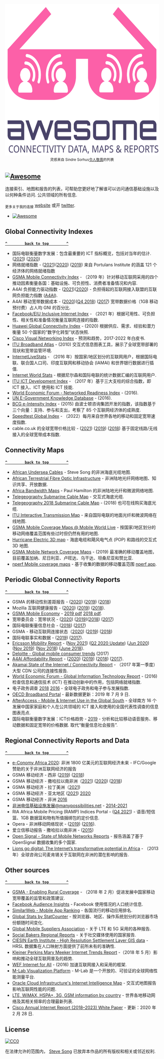 <div class="github-widget" data-repo="stevesong/awesome-connectivity-info"></div>
<script async src="https://pagead2.googlesyndication.com/pagead/js/adsbygoogle.js"></script><ins class="adsbygoogle" style="display:block" data-ad-client="ca-pub-6890694312814945" data-ad-slot="5473692530" data-ad-format="auto"  data-full-width-responsive="true"></ins><script>(adsbygoogle = window.adsbygoogle || []).push({});</script>
<div align="center">
  <img width="605" height="495" src="https://raw.githubusercontent.com/stevesong/awesome-connectivity-info/master/images/awesome-connectivity-logo.svg?sanitize=true" alt="Awesome Connectivity Logo">
  <br>
  <sup>灵感来自 Sindre Sorhus<a href="https://awesome.re">令人敬畏</a>的列表</sup>
  <br>
</div>

## [![Awesome](https://awesome.re/badge-flat.svg)](https://awesome.re)

连接索引、地图和报告的列表，可帮助您更好地了解谁可以访问通信基础设施以及以何种条件访问. 公共领域的所有信息.

<sub>更多关于我的连接</sub> [website](https://manypossibilities.net) 或开 [twitter](https://twitter.com/stevesong).</sub>


- [![Awesome](https://awesome.re)](#awesomehttpsawesomerebadge-flatsvghttpsawesomere)

<!-- BEGIN RESOURCE LIST -->

## Global Connectivity Indexes 

**[`^        back to top        ^`](#)**

 - 国际电联衡量数字发展：包含最重要的 ICT 指标概览，包括对当年的估计.  ([2021](https://www.itu.int/en/ITU-D/Statistics/Documents/facts/FactsFigures2021.pdf)) ([2020](https://www.itu.int/en/ITU-D/Statistics/Documents/facts/FactsFigures2020.pdf)) 
- 网络就绪指数 - ([2021](https://networkreadinessindex.org/wp-content/uploads/reports/nri_2021.pdf))([2020](https://networkreadinessindex.org/wp-content/uploads/2020/11/NRI-2020-V8_28-11-2020.pdf)) ([2019](https://networkreadinessindex.org/2019/wp-content/uploads/2020/03/The-Network-Readiness-Index-2019-New-version-March-2020-2.pdf)) 来自 Portulans Institute 的涵盖 121 个经济体的网络就绪指数
- [GSMA Mobile Connectivity Index](https://www.mobileconnectivityindex.com/) - （2019 年）针对移动互联网采用的四个推动因素衡量各国：基础设施、可负担性、消费者准备情况和内容.
- A4AI 负担能力驱动指数 - ([2021](https://a4ai.org/affordability-report/data/?_year=2021&indicator=INDEX))([2020](https://a4ai.org/affordability-report/data/?_year=2020&indicator=INDEX)) - 负担得起的互联网接入联盟的互联网负担能力指数 ([A4AI](https://a4ai.org)).
- A4AI 移动宽带数据成本 - ([2020](https://a4ai.org/extra/baskets/A4AI/2020/mobile_broadband_pricing_gni))([Q4 2018](https://a4ai.org/extra/mobile_broadband_pricing_usd-2018Q4)) ([2017](https://a4ai.org/mobile-broadband-pricing-data/)) 宽带数据价格（1GB 移动预付费）占人均 GNI 的百分比.
- [Facebook/EIU Inclusive Internet Index](https://theinclusiveinternet.eiu.com/) - （2021 年）根据可用性、可负担性、相关性和准备情况衡量互联网连接的指数.
- [Huawei Global Connectivity Index](https://www.huawei.com/minisite/gci/en/) - (2020) 根据供应、需求、经验和潜力衡量 50 个国家的“数字化转型”状态快照.
- [Cisco Visual Networking Index](https://www.cisco.com/c/en/us/solutions/service-provider/visual-networking-index-vni/index.html) - 预测和趋势，2017-2022 年白皮书.
- [ITU Broadband Atlas](https://www.itu.int/ITU-D/treg/atlas/broadbandatlas.asp) - (2010) 交互式信息图表工具，展示了全球宽带部署的现状和宽带监管环境.
- [InternetLiveStats](http://www.internetlivestats.com/internet-users-by-country/) - （2016 年）按国家/地区划分的互联网用户，根据国际电联、联合国人口司、印度互联网和移动协会 (IAMAI) 和世界银行数据进行插值.
- [Internet World Stats](https://www.internetworldstats.com/) - 根据尼尔森和国际电联的统计数据汇编的互联网用户.
- [ITU ICT Development Index](http://www.itu.int/net4/ITU-D/idi/) - （2017 年）基于三大支柱的综合指数，即 ICT 接入、ICT 使用和 ICT 技能.
- [World Economic Forum - Networked Readiness Index](http://reports.weforum.org/global-information-technology-report-2016/networked-readiness-index/) - (2016).
- [UN E-Government Knowledge Database](https://publicadministration.un.org/egovkb/en-us/Data-Center) - (2016).
- [BCG e-Intensity Index](https://www.bcg.com/publications/interactives/bcg-e-intensity-index.aspx) - (2015) 由波士顿咨询集团开发的指数，该指数基于三个向量：支持、参与和支出，考察了 85 个互联网经济体的成熟度.
- [Speedtest Global Index](http://www.speedtest.net/global-index) - （2022）每月来自世界各地的移动和固定宽带速度指数.
- cable.co.uk 的全球宽带价格比较 - ([2021](https://www.cable.co.uk/mobiles/worldwide-data-pricing/)) ([2019](https://www.cable.co.uk/broadband/speed/worldwide-speed-league/)) ([2018](https://www.cable.co.uk/broadband/pricing/worldwide-comparison/)) 基于固定线路/无线接入的全球宽带成本指数.

## Connectivity Maps

**[`^        back to top        ^`](#)**

- [African Undersea Cables](https://manypossibilities.net/african-undersea-cables/) - Steve Song 的非洲海底光缆地图.
- [African Terrestrial Fibre Optic Infrastructure](https://afterfibre.nsrc.org/) - 非洲陆地光纤网络地图、知识共享、开放数据.
- [Africa Bandwidth Maps](http://www.africabandwidthmaps.com/) - Paul Hamilton 的非洲陆地光纤和微波网络地图.
- [Telegeography Submarine Cable Map](https://www.submarinecablemap.com/) - 交互式海底光缆.
- [Telegeography 2018 Submarine Cable Map](http://submarine-cable-map-2018.telegeography.com/) - (2018) 也可在线购买海底光缆.
- [ITU Interactive Transmission Map](http://www.itu.int/itu-d/tnd-map-public/) - 来自国际电联的地面光纤和微波网络在线地图.
- [GSMA Mobile Coverage Maps @ Mobile World Live](http://maps.mobileworldlive.com/) - 按国家/地区划分的移动网络覆盖范围有些过时但仍然有用的地图.
- [Hurricane Electric 3D map](http://he.net/3d-map/) - 海底电缆和飓风电气点 (POP) 和路线的交互式 3D 地图.
- [GSMA Mobile Network Coverage Maps](https://www.mobilecoveragemaps.com) - (2019) 最准确的移动覆盖地图，目前覆盖加纳、尼日利亚、卢旺达、乌干达、坦桑尼亚和赞比亚.
- [nperf Mobile coverage maps](https://www.nperf.com/en/map) - 基于收集的数据的移动覆盖范围 [nperf app](https://www.nperf.com/en/nperf-applications/).

## Periodic Global Connectivity Reports

**[`^        back to top        ^`](#)**

- GSMA 的移动性别差距报告 - ([2020](https://www.gsma.com/mobilefordevelopment/wp-content/uploads/2020/02/GSMA-The-Mobile-Gender-Gap-Report-2020.pdf)) ([2019](https://www.gsma.com/mobilefordevelopment/wp-content/uploads/2019/03/GSMA-Connected-Women-The-Mobile-Gender-Gap-Report-2019.pdf)) ([2018](https://www.gsma.com/mobilefordevelopment/wp-content/uploads/2018/04/GSMA_The_Mobile_Gender_Gap_Report_2018_32pp_WEBv7.pdf))
- Mozilla 互联网健康报告 - ([2020](https://2020.internethealthreport.org/)) ([2019](https://internethealthreport.org/2019/)) ([2018](https://internethealthreport.org/2018/)).
- [GSMA Mobile Economy](https://www.gsma.com/mobileeconomy/) - [2019 pdf](https://manypossibilities.net/report-archives/GSMA_The_Mobile_Economy_2019.pdf) [2018 pdf](https://manypossibilities.net/report-archives/GSMA_The_Mobile_Economy_2018.pdf).
- 宽带委员会：宽带状况 - ([2020](https://www.itu.int/dms_pub/itu-s/opb/pol/S-POL-BROADBAND.21-2020-PDF-E.pdf)) ([2019](https://www.broadbandcommission.org/Documents/StateofBroadband19.pdf))([2018](https://www.broadbandcommission.org/publications/Pages/SOB-2018.aspx))  ([2017](http://www.broadbandcommission.org/publications/Pages/SOB-2017.aspx))
- 国际电联衡量信息社会 - ([2018](https://www.itu.int/en/ITU-D/Statistics/Documents/events/wtis2018/MISR-2018-Vol-1-E.PDF))  ([2017](https://www.itu.int/en/ITU-D/Statistics/Pages/publications/mis2017.aspx))
- GSMA - 移动互联网连接状态（[2020](https://www.gsma.com/r/wp-content/uploads/2020/09/GSMA-State-of-Mobile-Internet-Connectivity-Report-2020.pdf)) ([2019](https://www.gsma.com/mobilefordevelopment/wp-content/uploads/2019/07/GSMA-State-of-Mobile-Internet-Connectivity-Report-2019.pdf)) ([2018](https://www.gsma.com/mobilefordevelopment/wp-content/uploads/2018/09/State-of-Mobile-Internet-Connectivity-2018.pdf))
- 国际电联事实和数据 - ([2019](https://www.itu.int/en/ITU-D/Statistics/Documents/facts/FactsFigures2019.pdf)) ([2017](https://www.itu.int/en/ITU-D/Statistics/Documents/facts/ICTFactsFigures2017.pdf)).
- [Ericsson Mobility Report](https://www.ericsson.com/en/mobility-report) - ([Nov 2021](https://www.ericsson.com/assets/local/reports-papers/mobility-report/documents/2021/ericsson-mobility-report-november-2021.pdf)) ([Q2 2020 Update](https://www.ericsson.com/4a4e5d/assets/local/mobility-report/documents/2020/emr-q2-update-03092020.pdf)) ([Jun 2020](https://www.ericsson.com/49c840/assets/local/mobility-report/documents/2020/june2020-ericsson-mobility-report.pdf)) ([Nov 2019](https://www.ericsson.com/en/mobility-report/reports/november-2019)) ([Nov 2018](https://www.ericsson.com/assets/local/mobility-report/documents/2018/ericsson-mobility-report-november-2018.pdf)) ([June 2018](https://www.ericsson.com/assets/local/mobility-report/documents/2018/ericsson-mobility-report-june-2018.pdf)).
- [Deloitte - Global mobile consumer trends](https://www2.deloitte.com/global/en/pages/technology-media-and-telecommunications/articles/gx-global-mobile-consumer-trends.html) (2017)
- [A4AI Affordability Report](http://a4ai.org/affordability-report/report/) - ([2020](https://a4ai.org/affordability-report/report/2020/)) ([2019](https://a4ai.org/affordability-report/report/2019/)) ([2018](http://1e8q3q16vyc81g8l3h3md6q5f5e-wpengine.netdna-ssl.com/wp-content/uploads/2018/10/A4AI-2018-Affordability-Report.pdf)) ([2017](http://a4ai.org/affordability-report/report/2017)).
- [Akamai State of the Internet / Connectivity Report](https://www.akamai.com/uk/en/multimedia/documents/state-of-the-internet/q1-2017-state-of-the-internet-connectivity-report.pdf) - （2017 年第一季度）大型 CDN 公司的连接性报告.
- [World Economic Forum - Global Information Technology Report](http://reports.weforum.org/global-information-technology-report-2016/) - (2016) 检查信息和通信技术 (ICT) 在推动创新中的作用，包括网络就绪指数.
- 电子政务调查 [2018](https://publicadministration.un.org/egovkb/en-us/Reports/UN-E-Government-Survey-2018) [2016](https://publicadministration.un.org/egovkb/en-us/Reports/UN-E-Government-Survey-2016) - 全球电子政务和电子参与发展指数. 
- [OECD Broadband Portal](https://www.oecd.org/internet/broadband/broadband-statistics/) - 最新数据更新：2019 年 7 月 9 日.
- [AfterAccess - Mobile & Internet Use in the Global South](http://afteraccess.net/wp-content/uploads/After-Access-Website-layout-r1.pdf) - 全球南方 16 个发展中国家家庭和个人在公共领域的 ICT 接入和使用的全国代表性调查的信息图表亮点.
- 国际电联衡量数字发展：ICT价格趋势 - [2019](https://www.itu.int/en/ITU-D/Statistics/Documents/publications/prices2019/ITU_ICTpriceTrends_2019.pdf)  - 分析和比较移动语音服务、移动数据和固定宽带的价格数据. 取代“衡量信息社会报告”.


## Regional Connectivity Reports and Data

**[`^        back to top        ^`](#)**

- [e-Conomy Africa 2020](https://www.ifc.org/wps/wcm/connect/publications_ext_content/ifc_external_publication_site/publications_listing_page/google-e-conomy): 非洲 1800 亿美元的互联网经济未来 - IFC/Google 赞助的关于非洲互联网经济的报告
- GSMA 移动经济 - 西非 ([2019](https://www.gsma.com/r/mobileeconomy/west-africa/)) ([2018](https://www.gsma.com/subsaharanafrica/wp-content/uploads/2018/11/2018-04-11-e568fe9e710ec776d82c04e9f6760adb.pdf))
- GSMA 移动经济 - 撒哈拉以南非洲（[2021](https://www.gsma.com/mobileeconomy/wp-content/uploads/2021/09/GSMA_ME_SSA_2021_English_Web_Singles.pdf)) ([2020](https://www.gsma.com/mobileeconomy/wp-content/uploads/2020/09/GSMA_MobileEconomy2020_SSA_Eng.pdf)) ([2018](https://policy.communitynetworks.group/_media/gsma_mobile_economy-ssa_2018.pdf))
- GSMA 移动经济 - 拉丁美洲（[2021](https://www.gsma.com/mobileeconomy/wp-content/uploads/2021/11/GSMA_ME_LATAM_2021.pdf)) 
- GSMA 移动经济 - 亚太地区 ([2021](https://www.gsma.com/mobileeconomy/wp-content/uploads/2021/08/GSMA_ME_APAC_2021_Web_Singles.pdf)) [2020](https://www.gsma.com/mobileeconomy/wp-content/uploads/2020/06/GSMA_MobileEconomy_2020_AsiaPacific.pdf)
- GSMA 移动经济 - 非洲 [2016](https://www.gsma.com/mobileeconomy/africa/) 
- 非洲电信基础设施发展@manypossibilities.net - [2014-2021](https://manypossibilities.net/series/africa-telecom-infrastructure/)
- RIA Africa Mobile Pricing (RAMP) Indices Portal - ([Q4 2021](https://researchictafrica.net/ramp_indices_portal/)) - 语音/短信篮、1GB 数据篮和物有所值捆绑包的定价信息.
- Opera - 非洲移动网络现状 - ([2019](https://blogs.opera.com/news/wp-content/uploads/sites/2/2019/06/SMW_2019.pdf)) ([2016](https://blogs.opera.com/news/wp-content/uploads/sites/2/2016/11/SMWAfrica-Opera-report-2016-01-WEB-1.pdf)).
- 爱立信移动报告 - 撒哈拉以南非洲 - ([2015](https://manypossibilities.net/report-archives/EricssonMobilityReport-nov-2015-regional-report-sub-saharan-africa.pdf))
- [Open Signal - State of Mobile Networks Reports](http://opensignal.com/reports/) - 报告涵盖了基于 OpenSignal 数据收集的多个国家.
- [Lions go digital: The Internet’s transformative potential in Africa](https://www.mckinsey.com/industries/high-tech/our-insights/lions-go-digital-the-internets-transformative-potential-in-africa) - （2013 年）全球咨询公司麦肯锡关于互联网在非洲的潜在影响的报告.

## Other sources

**[`^        back to top        ^`](#)**

- [GSMA - Enabling Rural Coverage](https://www.gsma.com/mobilefordevelopment/wp-content/uploads/2018/02/Enabling_Rural_Coverage_English_February_2018.pdf) - （2018 年 2 月）促进发展中国家移动宽带覆盖的监管和政策建议.
- [Facebook Audience Insights](https://www.facebook.com/ads/audience-insights/) - Facebook 使用情况的人口统计信息.
- [SimilarWeb - Mobile App Ranking](https://www.similarweb.com/apps/top/google/app-index/us/all/top-free) - 各国流行的移动应用排名.
- [Global Stats by StatCounter](http://gs.statcounter.com/) - 按浏览器、地区、操作系统划分的浏览器市场份额随时间变化.
- [Global Mobile Suppliers Association](https://gsacom.com/) - 关于 LTE 和 5G 采用的各种报告.
- [Social Bakers Regional Reports](https://www.socialbakers.com/resources/reports/) - 关于社交媒体使用的国家报告.
- [CIESIN Earth Institute - High Resolution Settlement Layer GIS data](https://ciesin.columbia.edu/data/hrsl/) - HRSL 数据集在人口映射方面提供了前所未有的准确性.
- [Kleiner Perkins Mary Meeker Internet Trends Report](https://www.kleinerperkins.com/perspectives/internet-trends-report-2018/) -（2018 年 5 月）影响和推动全球互联网普及的趋势.
- [WEF Internet for All](https://www.weforum.org/reports/internet-for-all-a-framework-for-accelerating-internet-access-and-adoption/) - (2016) 加速互联网接入和采用的框架.
- [M-Lab Visualization Platform](https://www.measurementlab.net/visualizations/) - M-Lab 是一个开放的、可验证的全球网络性能测量平台. 
- [Oracle Cloud Infrastructure's Internet Intelligence Map](https://internetintel.oracle.com/about.html) - 交互式地图报告影响互联网性能的问题.
- [LTE, WiMAX, HSPA+, 3G, GSM information by country](https://www.worldtimezone.com/4g.html) - 世界各地移动网络及其相关频率的合理最新列表.
- [Cisco Annual Internet Report (2018–2023) White Paper](https://www.cisco.com/c/en/us/solutions/collateral/executive-perspectives/annual-internet-report/white-paper-c11-741490.html) - 更新：2020 年 2 月 28 日.
  
<!-- END RESOURCE LIST -->  

## License

[![CC0](http://mirrors.creativecommons.org/presskit/buttons/88x31/svg/cc-zero.svg)](https://creativecommons.org/publicdomain/zero/1.0/)

在法律允许的范围内， [Steve Song](https://manypossibilities.net) 已放弃本作品的所有版权和相关或邻近权利.
